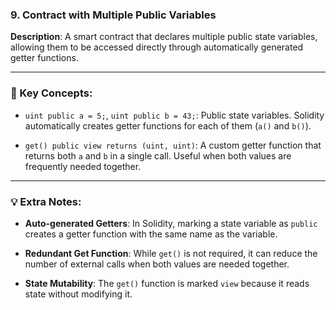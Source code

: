 ### 9. Contract with Multiple Public Variables  
**Description**: A smart contract that declares multiple public state variables, allowing them to be accessed directly through automatically generated getter functions.

---

### 🔑 Key Concepts:

- `uint public a = 5;`, `uint public b = 43;`: Public state variables. Solidity automatically creates getter functions for each of them (`a()` and `b()`).

- `get() public view returns (uint, uint)`: A custom getter function that returns both `a` and `b` in a single call. Useful when both values are frequently needed together.

---

### 💡 Extra Notes:

- **Auto-generated Getters**: In Solidity, marking a state variable as `public` creates a getter function with the same name as the variable.

- **Redundant Get Function**: While `get()` is not required, it can reduce the number of external calls when both values are needed together.

- **State Mutability**: The `get()` function is marked `view` because it reads state without modifying it.
